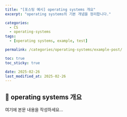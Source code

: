```yaml
---
title: "[포스팅 예시] operating systems 개요"
excerpt: "operating systems의 기본 개념을 정리합니다."

categories:
  - CS
  - operating-systems
tags:
  - [operating systems, example, test]

permalink: /categories/operating-systems/example-post/

toc: true
toc_sticky: true

date: 2025-02-26
last_modified_at: 2025-02-26
---
```


## 🚀 operating systems 개요

여기에 본문 내용을 작성하세요...
